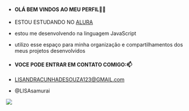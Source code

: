 - #### OLÁ BEM VINDOS AO MEU PERFIL💙😋
- ESTOU ESTUDANDO NO [ALURA](https://www.alura.com.br)
- estou me desenvolvendo na linguagem JavaScript
- utilizo esse espaço para minha organização e compartilhamentos dos meus projetos desenvolvidos
- #### VOCE PODE ENTRAR EM CONTATO COMIGO:📫
- LISANDRACUNHADESOUZA123@GMAIL.com
 
- @LISAsamurai
  
![](https://media1.tenor.com/m/HS3sRZa6RAQAAAAC/joker-the-dark-knight.gif)
